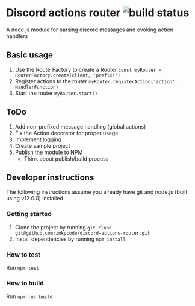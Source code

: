 # Discord actions router ![build status](https://travis-ci.com/inkycode/discord-actions-router.svg?branch=master)
A node.js module for parsing discord messages and evoking action handlers

## Basic usage
1. Use the RouterFactory to create a Router ```const myRouter = RouterFactory.create(client, 'prefix!')```
2. Register actions to the router ```myRouter.registerAction('action', HandlerFunction)```
3. Start the router ```myRouter.start()```

## ToDo
1. Add non-prefixed message handling (global actions)
2. Fix the Action decorator for proper usage
3. Implement logging
4. Create sample project
5. Publish the module to NPM
    * Think about publish/build process

## Developer instructions
The following instructions assume you already have git and node.js (built using v12.0.0) installed

### Getting started
1. Clone the project by running ```git clone git@github.com:inkycode/discord-actions-router.git```
2. Install dependencies by running ```npm install```

### How to test
Run ```npm test```

### How to build
Run ```npm run build```